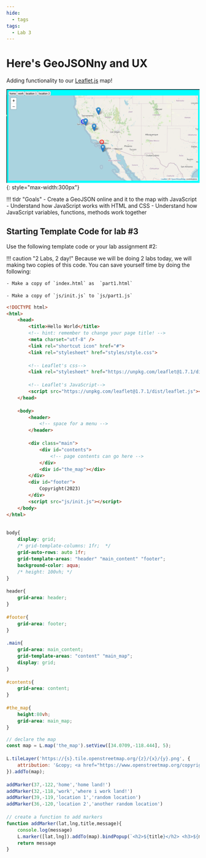 ```yaml
---
hide:
  - tags
tags:
  - Lab 3
---
```

# Here's GeoJSONny and UX

Adding functionality to our [Leaflet.js](https://www.leaflet.js) map!

![](./media/intro.png){: style="max-width:300px"}

!!! tldr "Goals"
    - Create a GeoJSON online and it to the map with JavaScript
    - Understand how JavaScript works with HTML and CSS
    - Understand how JavaScript variables, functions, methods work together

## Starting Template Code for lab #3

Use the following template code or your lab assignment #2:

!!! caution "2 Labs, 2 day!"
    Because we will be doing 2 labs today, we will making two copies of this code.
    You can save yourself time by doing the following:

    - Make a copy of `index.html` as  `part1.html`
    
    - Make a copy of `js/init.js` to `js/part1.js` 


```html title="index.html" linenums="1"
<!DOCTYPE html>
<html>
    <head>
        <title>Hello World</title>
        <!-- hint: remember to change your page title! -->
        <meta charset="utf-8" />
        <link rel="shortcut icon" href="#">
        <link rel="stylesheet" href="styles/style.css">
        
        <!-- Leaflet's css-->
        <link rel="stylesheet" href="https://unpkg.com/leaflet@1.7.1/dist/leaflet.css" />

        <!-- Leaflet's JavaScript-->
        <script src="https://unpkg.com/leaflet@1.7.1/dist/leaflet.js"></script>
    </head>
    
    <body>
        <header>
            <!-- space for a menu -->
        </header>
        
        <div class="main">
            <div id="contents">
                <!-- page contents can go here -->
            </div>
            <div id="the_map"></div>
        </div>
        <div id="footer">
            Copyright(2023)
        </div>
        <script src="js/init.js"></script>
    </body>
</html>
```

```css title="styles/style.css" linenums="1"

body{
    display: grid;
    /* grid-template-columns: 1fr;  */
    grid-auto-rows: auto 1fr;
    grid-template-areas: "header" "main_content" "footer";
    background-color: aqua;
    /* height: 100vh; */
}

header{
    grid-area: header;
}

#footer{
    grid-area: footer;
}

.main{
    grid-area: main_content;
    grid-template-areas: "content" "main_map";
    display: grid;
}

#contents{
    grid-area: content;
}

#the_map{
    height:80vh;
    grid-area: main_map;
}

```

```js title="js/init.js" linenums="1"
// declare the map
const map = L.map('the_map').setView([34.0709,-118.444], 5);

L.tileLayer('https://{s}.tile.openstreetmap.org/{z}/{x}/{y}.png', {
    attribution: '&copy; <a href="https://www.openstreetmap.org/copyright">OpenStreetMap</a> contributors'
}).addTo(map);

addMarker(37,-122,'home','home land!')
addMarker(32,-118,'work','where i work land!')
addMarker(39,-119,'location 1','random location')
addMarker(36,-120,'location 2','another random location')

// create a function to add markers
function addMarker(lat,lng,title,message){
    console.log(message)
    L.marker([lat,lng]).addTo(map).bindPopup(`<h2>${title}</h2> <h3>${message}</h3>`)
    return message
}

```
